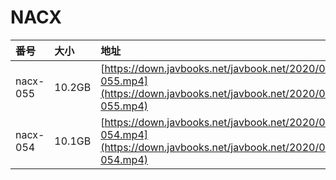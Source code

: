 # NACX

| 番号 | 大小 | 地址 |
| :--- | :--- | :--- |
| nacx-055 | 10.2GB | [https://down.javbooks.net/javbook.net/2020/06/22/nacx-055.mp4](https://down.javbooks.net/javbook.net/2020/06/22/nacx-055.mp4) |
| nacx-054 | 10.1GB | [https://down.javbooks.net/javbook.net/2020/06/22/nacx-054.mp4](https://down.javbooks.net/javbook.net/2020/06/22/nacx-054.mp4) |



